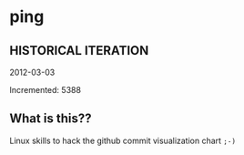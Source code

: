 # ping

## HISTORICAL ITERATION
2012-03-03

Incremented: 5388

## What is this?? 
Linux skills to hack the github commit visualization chart `;-)`
